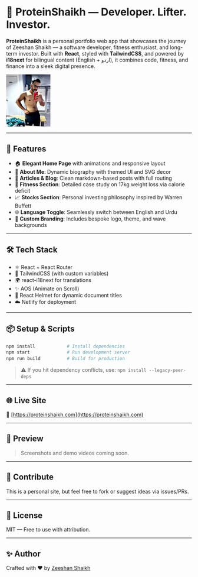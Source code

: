 # 🧠 ProteinShaikh — Developer. Lifter. Investor.

**ProteinShaikh** is a personal portfolio web app that showcases the journey of Zeeshan Shaikh — a software developer, fitness enthusiast, and long-term investor. Built with **React**, styled with **TailwindCSS**, and powered by **i18next** for bilingual content (English + اردو), it combines code, fitness, and finance into a sleek digital presence.

<img src="public/fit.jpeg" width="120" alt="ProteinShaikh avatar" />

---

## 🚀 Features

- 🏠 **Elegant Home Page** with animations and responsive layout
- 👤 **About Me**: Dynamic biography with themed UI and SVG decor
- 📝 **Articles & Blog**: Clean markdown-based posts with full routing
- 💪 **Fitness Section**: Detailed case study on 17kg weight loss via calorie deficit
- 📈 **Stocks Section**: Personal investing philosophy inspired by Warren Buffett
- 🌐 **Language Toggle**: Seamlessly switch between English and Urdu
- 🎨 **Custom Branding**: Includes bespoke logo, theme, and wave backgrounds

---

## 🛠️ Tech Stack

- ⚛️ React + React Router
- 💨 TailwindCSS (with custom variables)
- 🌍 react-i18next for translations
- ✨ AOS (Animate on Scroll)
- 🧠 React Helmet for dynamic document titles
- ☁️ Netlify for deployment

---

## 📦 Setup & Scripts

```bash
npm install            # Install dependencies
npm start              # Run development server
npm run build          # Build for production
```

> ⚠️ If you hit dependency conflicts, use: `npm install --legacy-peer-deps`

---

## 🌐 Live Site

🔗 [https://proteinshaikh.com](https://proteinshaikh.com)

---

## 📸 Preview

> Screenshots and demo videos coming soon.

---

## 🤝 Contribute

This is a personal site, but feel free to fork or suggest ideas via issues/PRs.

---

## 📜 License

MIT — Free to use with attribution.

---

## ✨ Author

Crafted with ❤️ by [Zeeshan Shaikh](https://proteinshaikh.com)

